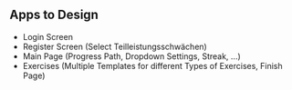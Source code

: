 ## Apps to Design
- Login Screen
- Register Screen (Select Teilleistungsschwächen)
- Main Page (Progress Path, Dropdown Settings, Streak, ...)
- Exercises (Multiple Templates for different Types of Exercises, Finish Page)
